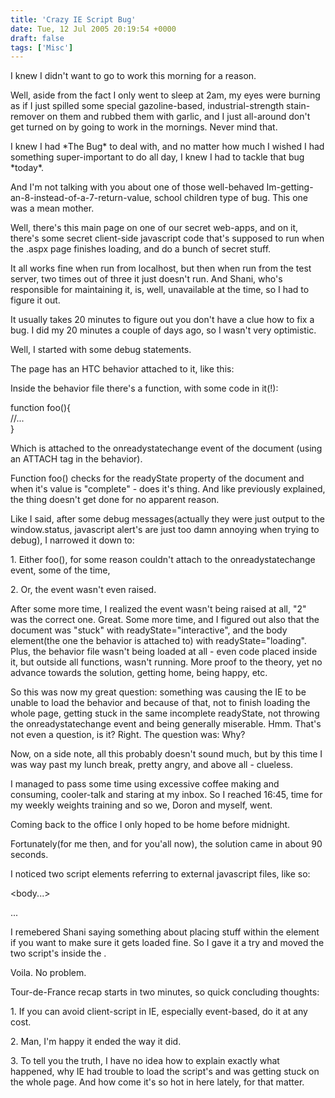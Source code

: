 ```yaml
---
title: 'Crazy IE Script Bug'
date: Tue, 12 Jul 2005 20:19:54 +0000
draft: false
tags: ['Misc']
---
```


I knew I didn't want to go to work this morning for a reason.

Well, aside from the fact I only went to sleep at 2am, my eyes were burning as if I just spilled some special gazoline-based, industrial-strength stain-remover on them and rubbed them with garlic, and I just all-around don't get turned on by going to work in the mornings. Never mind that.

I knew I had \*The Bug\* to deal with, and no matter how much I wished I had something super-important to do all day, I knew I had to tackle that bug \*today\*.

And I'm not talking with you about one of those well-behaved Im-getting-an-8-instead-of-a-7-return-value, school children type of bug. This one was a mean mother.

Well, there's this main page on one of our secret web-apps, and on it, there's some secret client-side javascript code that's supposed to run when the .aspx page finishes loading, and do a bunch of secret stuff.

It all works fine when run from localhost, but then when run from the test server, two times out of three it just doesn't run. And Shani, who's responsible for maintaining it, is, well, unavailable at the time, so I had to figure it out.

It usually takes 20 minutes to figure out you don't have a clue how to fix a bug. I did my 20 minutes a couple of days ago, so I wasn't very optimistic.

Well, I started with some debug statements.

The page has an HTC behavior attached to it, like this:

<body style="behavior:url('file.htc')" ...>

Inside the behavior file there's a function, with some code in it(!):

function foo(){  
//...  
}

Which is attached to the onreadystatechange event of the document (using an ATTACH tag in the behavior).

Function foo() checks for the readyState property of the document and when it's value is "complete" - does it's thing. And like previously explained, the thing doesn't get done for no apparent reason.

Like I said, after some debug messages(actually they were just output to the window.status, javascript alert's are just too damn annoying when trying to debug), I narrowed it down to:

1\. Either foo(), for some reason couldn't attach to the onreadystatechange event, some of the time,

2\. Or, the event wasn't even raised.

After some more time, I realized the event wasn't being raised at all, "2" was the correct one. Great. Some more time, and I figured out also that the document was "stuck" with readyState="interactive", and the body element(the one the behavior is attached to) with readyState="loading". Plus, the behavior file wasn't being loaded at all - even code placed inside it, but outside all functions, wasn't running. More proof to the theory, yet no advance towards the solution, getting home, being happy, etc.

So this was now my great question: something was causing the IE to be unable to load the behavior and because of that, not to finish loading the whole page, getting stuck in the same incomplete readyState, not throwing the onreadystatechange event and being generally miserable. Hmm. That's not even a question, is it? Right. The question was: Why?

Now, on a side note, all this probably doesn't sound much, but by this time I was way past my lunch break, pretty angry, and above all - clueless.

I managed to pass some time using excessive coffee making and consuming, cooler-talk and staring at my inbox. So I reached 16:45, time for my weekly weights training and so we, Doron and myself, went.

Coming back to the office I only hoped to be home before midnight.

Fortunately(for me then, and for you'all now), the solution came in about 90 seconds.

I noticed two script elements referring to external javascript files, like so:

<body...>  
<script language=javascript src="file1.js"\></script>  
<script language=javascript src="file2.js"\></script>  
<form ...>  
...

I remebered Shani saying something about placing stuff within the <head> element if you want to make sure it gets loaded fine. So I gave it a try and moved the two script's inside the <head>.

Voila. No problem.

Tour-de-France recap starts in two minutes, so quick concluding thoughts:

1\. If you can avoid client-script in IE, especially event-based, do it at any cost.

2\. Man, I'm happy it ended the way it did.

3\. To tell you the truth, I have no idea how to explain exactly what happened, why IE had trouble to load the script's and was getting stuck on the whole page. And how come it's so hot in here lately, for that matter.
